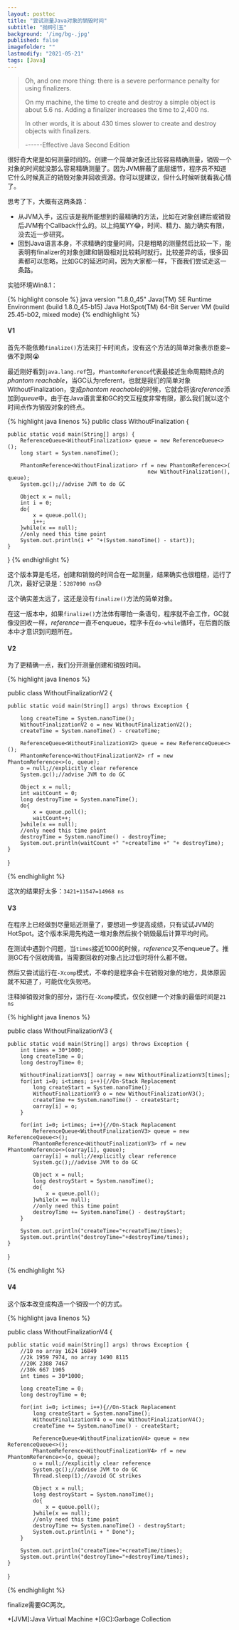 ```yaml
---
layout: posttoc
title: "尝试测量Java对象的销毁时间"
subtitle: "抛砖引玉"
background: '/img/bg-.jpg'
published: false
imagefolder: ""
lastmodify: "2021-05-21"
tags: [Java]
---
```


>Oh, and one more thing: there is a severe performance penalty for using finalizers.
>
>On my machine, the time to create and destroy a simple object is about 5.6 ns. Adding a finalizer increases the time to 2,400 ns. 
>
>In other words, it is about 430 times slower to create and destroy objects with finalizers.
>
>------Effective Java Second Edition

很好奇大佬是如何测量时间的。创建一个简单对象还比较容易精确测量，销毁一个对象的时间就没那么容易精确测量了。因为JVM屏蔽了底层细节，程序员不知道它什么时候真正的销毁对象并回收资源。你可以提建议，但什么时候听就看我心情了。

思考了下，大概有这两条路：

* 从JVM入手，这应该是我所能想到的最精确的方法，比如在对象创建后或销毁后JVM有个Callback什么的。以上纯属YY:joy:，时间、精力、脑力确实有限，没去近一步研究。
* 回到Java语言本身，不求精确的度量时间，只是粗略的测量然后比较一下，能表明有finalizer的对象创建和销毁相对比较耗时就行。比较差异的话，很多因素都可以忽略，比如GC的延迟时间，因为大家都一样，下面我们尝试走这一条路。

实验环境Win8.1：

{% highlight console %}
java version "1.8.0_45"
Java(TM) SE Runtime Environment (build 1.8.0_45-b15)
Java HotSpot(TM) 64-Bit Server VM (build 25.45-b02, mixed mode)
{% endhighlight %}

#### V1

首先不能依赖`finalize()`方法来打卡时间点，没有这个方法的简单对象表示臣妾~做不到啊:sob:

最近刚好看到`java.lang.ref`包，`PhantomReference`代表最接近生命周期终点的*phantom reachable*，当GC认为referent，也就是我们的简单对象WithoutFinalization，变成*phantom reachable*的时候，它就会将该*reference*添加到*queue*中。由于在Java语言里和GC的交互程度非常有限，那么我们就以这个时间点作为销毁对象的终点。

{% highlight java linenos %}
public class WithoutFinalization {

    public static void main(String[] args) {
        ReferenceQueue<WithoutFinalization> queue = new ReferenceQueue<>();
        long start = System.nanoTime();
        
        PhantomReference<WithoutFinalization> rf = new PhantomReference<>(
                                                new WithoutFinalization(), queue);
        System.gc();//advise JVM to do GC
        
        Object x = null;
        int i = 0;
        do{
            x = queue.poll();
            i++;
        }while(x == null);
        //only need this time point
        System.out.println(i +" "+(System.nanoTime() - start));
    }
}
{% endhighlight %}

这个版本算是毛坯，创建和销毁的时间合在一起测量，结果确实也很粗糙，运行了几次，最好记录是：`5287090 ns`:sweat:

这个确实差太远了，这还是没有`finalize()`方法的简单对象。

在这一版本中，如果`finalize()`方法体有哪怕一条语句，程序就不会工作，GC就像没回收一样，*reference*一直不enqueue，程序卡在`do-while`循环，在后面的版本中才意识到问题所在。

#### V2

为了更精确一点，我们分开测量创建和销毁时间。

{% highlight java linenos %}

public class WithoutFinalizationV2 {
    
    public static void main(String[] args) throws Exception {
        
        long createTime = System.nanoTime();
        WithoutFinalizationV2 o = new WithoutFinalizationV2();
        createTime = System.nanoTime() - createTime;
        
        ReferenceQueue<WithoutFinalizationV2> queue = new ReferenceQueue<>();
        PhantomReference<WithoutFinalizationV2> rf = new PhantomReference<>(o, queue);
        o = null;//explicitly clear reference
        System.gc();//advise JVM to do GC
        
        Object x = null;
        int waitCount = 0;
        long destroyTime = System.nanoTime();
        do{
            x = queue.poll();
            waitCount++;
        }while(x == null);
        //only need this time point
        destroyTime = System.nanoTime() - destroyTime;
        System.out.println(waitCount +" "+createTime +" "+ destroyTime);
    }
}

{% endhighlight %}

这次的结果好太多：`3421+11547=14968 ns`

#### V3

在程序上已经做到尽量贴近测量了，要想进一步提高成绩，只有试试JVM的HotSpot。这个版本采用先构造一堆对象然后挨个销毁最后计算平均时间。

在测试中遇到个问题，当`times`接近1000的时候，*reference*又不enqueue了。推测GC有个回收阈值，当需要回收的对象占比过低时将什么都不做。

然后又尝试运行在`-Xcomp`模式，不幸的是程序会卡在销毁对象的地方，具体原因就不知道了，可能优化失败吧。

注释掉销毁对象的部分，运行在`-Xcomp`模式，仅仅创建一个对象的最低时间是`21 ns`

{% highlight java linenos %}

public class WithoutFinalizationV3 {

    public static void main(String[] args) throws Exception {
        int times = 30*1000;
        long createTime = 0;
        long destroyTime= 0;
        
        WithoutFinalizationV3[] oarray = new WithoutFinalizationV3[times];
        for(int i=0; i<times; i++){//On-Stack Replacement
            long createStart = System.nanoTime();
            WithoutFinalizationV3 o = new WithoutFinalizationV3();
            createTime += System.nanoTime() - createStart;
            oarray[i] = o;
        }
        
        for(int i=0; i<times; i++){//On-Stack Replacement
            ReferenceQueue<WithoutFinalizationV3> queue = new ReferenceQueue<>();
            PhantomReference<WithoutFinalizationV3> rf = new PhantomReference<>(oarray[i], queue);
            oarray[i] = null;//explicitly clear reference
            System.gc();//advise JVM to do GC
            
            Object x = null;
            long destroyStart = System.nanoTime();
            do{
                x = queue.poll();
            }while(x == null);
            //only need this time point
            destroyTime += System.nanoTime() - destroyStart;
        }
        
        System.out.println("createTime="+createTime/times);
        System.out.println("destroyTime="+destroyTime/times);
    }
}

{% endhighlight %}



#### V4

这个版本改变成构造一个销毁一个的方式。

{% highlight java linenos %}

public class WithoutFinalizationV4 {

    public static void main(String[] args) throws Exception {
        //10 no array 1624 16849
        //2k 1959 7974, no array 1490 8115
        //20K 2388 7467
        //30k 667 1905
        int times = 30*1000;
        
        long createTime = 0;
        long destroyTime = 0;
        
        for(int i=0; i<times; i++){//On-Stack Replacement
            long createStart = System.nanoTime();
            WithoutFinalizationV4 o = new WithoutFinalizationV4();
            createTime += System.nanoTime() - createStart;
            
            ReferenceQueue<WithoutFinalizationV4> queue = new ReferenceQueue<>();
            PhantomReference<WithoutFinalizationV4> rf = new PhantomReference<>(o, queue);
            o = null;//explicitly clear reference
            System.gc();//advise JVM to do GC
            Thread.sleep(1);//avoid GC strikes
            
            Object x = null;
            long destroyStart = System.nanoTime();
            do{
                x = queue.poll();
            }while(x == null);
            //only need this time point
            destroyTime += System.nanoTime() - destroyStart;
            System.out.println(i + " Done");
        }
        
        System.out.println("createTime="+createTime/times);
        System.out.println("destroyTime="+destroyTime/times);
    }
}

{% endhighlight %}

finalize需要GC两次。

*[JVM]:Java Virtual Machine
*[GC]:Garbage Collection
